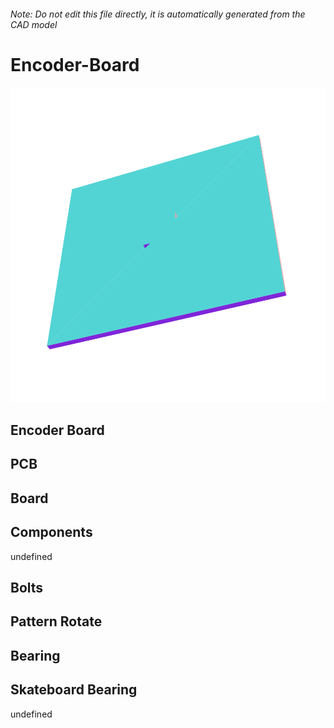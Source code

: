 ###### Note: Do not edit this file directly, it is automatically generated from the CAD model

# Encoder-Board

![](/project.svg)

## Encoder Board


## PCB


## Board


## Components


undefined


## Bolts


## Pattern Rotate


## Bearing


## Skateboard Bearing


undefined



